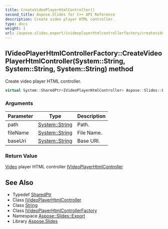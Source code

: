 ```yaml
---
title: CreateVideoPlayerHtmlController()
second_title: Aspose.Slides for C++ API Reference
description: Create video player HTML controller.
type: docs
weight: 1
url: /aspose.slides.export/ivideoplayerhtmlcontrollerfactory/createvideoplayerhtmlcontroller/
---
```

## IVideoPlayerHtmlControllerFactory::CreateVideoPlayerHtmlController(System::String, System::String, System::String) method


Create video player HTML controller.

```cpp
virtual System::SharedPtr<IVideoPlayerHtmlController> Aspose::Slides::Export::IVideoPlayerHtmlControllerFactory::CreateVideoPlayerHtmlController(System::String path, System::String fileName, System::String baseUri)=0
```


### Arguments

| Parameter | Type | Description |
| --- | --- | --- |
| path | [System::String](../../../system/string/) | Path. |
| fileName | [System::String](../../../system/string/) | File Name. |
| baseUri | [System::String](../../../system/string/) | Base URI. |

### Return Value

[Video](../../../aspose.slides/video/) player HTML controller [IVideoPlayerHtmlController](../../ivideoplayerhtmlcontroller/)

## See Also

* Typedef [SharedPtr](../../../system/sharedptr/)
* Class [IVideoPlayerHtmlController](../../ivideoplayerhtmlcontroller/)
* Class [String](../../../system/string/)
* Class [IVideoPlayerHtmlControllerFactory](../)
* Namespace [Aspose::Slides::Export](../../)
* Library [Aspose.Slides](../../../)